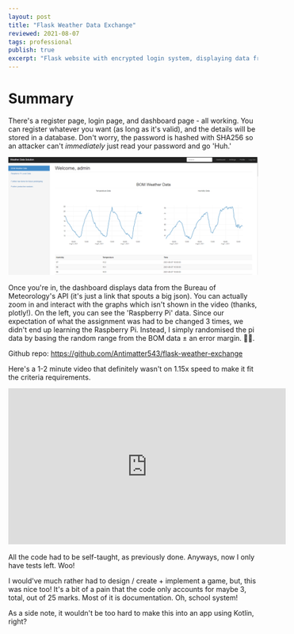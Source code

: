 ```yaml
---
layout: post
title: "Flask Weather Data Exchange"
reviewed: 2021-08-07
tags: professional
publish: true
excerpt: "Flask website with encrypted login system, displaying data from BOM API. Made as my last school assignment."
---
```


# Summary
There's a register page, login page, and dashboard page - all working. You can register whatever you want (as long as it's valid), and the details will be stored in a database. Don't worry, the password is hashed with SHA256 so an attacker can't *immediately* just read your password and go 'Huh.'

![Image](/assets/random/flaskweather.png "Dashboard page")


Once you're in, the dashboard displays data from the Bureau of Meteorology's API (it's just a link that spouts a big json). You can actually zoom in and interact with the graphs which isn't shown in the video (thanks, plotly!). On the left, you can see the 'Raspberry Pi' data. Since our expectation of what the assignment was had to be changed 3 times, we didn't end up learning the Raspberry Pi. Instead, I simply randomised the pi data by basing the random range from the BOM data ± an error margin. 
🤷‍♂️.

Github repo: <https://github.com/Antimatter543/flask-weather-exchange>


Here's a 1-2 minute video that definitely wasn't on 1.15x speed to make it fit the criteria requirements.

<iframe width="560" height="315" src="https://www.youtube.com/embed/BFlL4tBam1w" title="YouTube video player" frameborder="0" allow="accelerometer; autoplay; clipboard-write; encrypted-media; gyroscope; picture-in-picture" allowfullscreen></iframe>

All the code had to be self-taught, as previously done. Anyways, now I only have tests left. Woo!

I would've much rather had to design / create + implement a game, but, this was nice too! It's a bit of a pain that the code only accounts for maybe 3, total, out of 25 marks. Most of it is documentation. Oh, school system! 

As a side note, it wouldn't be too hard to make this into an app using Kotlin, right?
